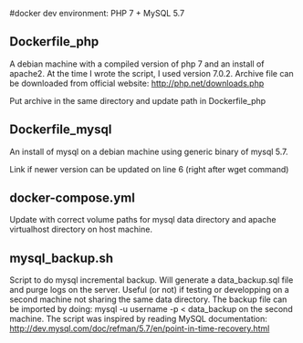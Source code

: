 #docker
dev environment: PHP 7 + MySQL 5.7
## Dockerfile_php
A debian machine with a compiled version of php 7 and an install of apache2. At the time I wrote the script, I used version 7.0.2.
Archive file can be downloaded from official website:
http://php.net/downloads.php

Put archive in the same directory and update path in Dockerfile_php

## Dockerfile_mysql
An install of mysql on a debian machine using generic binary of mysql 5.7.

Link if newer version can be updated on line 6 (right after wget command)

## docker-compose.yml
Update with correct volume paths for mysql data directory and apache virtualhost directory on host machine.

## mysql_backup.sh
Script to do mysql incremental backup. Will generate a data_backup.sql file and purge logs on the server. Useful (or not) if testing or developping on a second machine not sharing the same data directory. The backup file can be imported by doing:
mysql -u username -p < data_backup on the second machine.
The script was inspired by reading MySQL documentation:
http://dev.mysql.com/doc/refman/5.7/en/point-in-time-recovery.html

